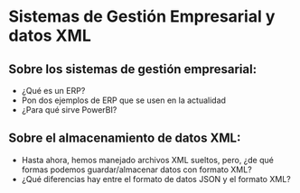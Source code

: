 # Sistemas de Gestión Empresarial y datos XML

## Sobre los sistemas de gestión empresarial:

- ¿Qué es un ERP?
- Pon dos ejemplos de ERP que se usen en la actualidad
- ¿Para qué sirve PowerBI?



## Sobre el almacenamiento de datos XML:

- Hasta ahora, hemos manejado archivos XML sueltos, pero, ¿de qué formas podemos
guardar/almacenar datos con formato XML?
- ¿Qué diferencias hay entre el formato de datos JSON y el formato XML?






